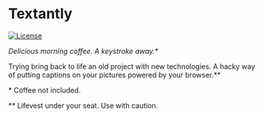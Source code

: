 # Textantly

[![License](https://img.shields.io/github/license/rafamel/textantly.svg)](https://github.com/rafamel/textantly/blob/master/LICENSE)

**Delicious morning coffee*. A keystroke away.**

Trying bring back to life an old project with new technologies. A hacky way of putting captions on your pictures powered by your browser.**

\* Coffee not included.

** Lifevest under your seat. Use with caution.
